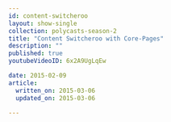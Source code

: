 ```yaml
---
id: content-switcheroo
layout: show-single
collection: polycasts-season-2
title: "Content Switcheroo with Core-Pages"
description: ""
published: true
youtubeVideoID: 6x2A9UgLqEw

date: 2015-02-09
article:
  written_on: 2015-03-06
  updated_on: 2015-03-06

---
```

